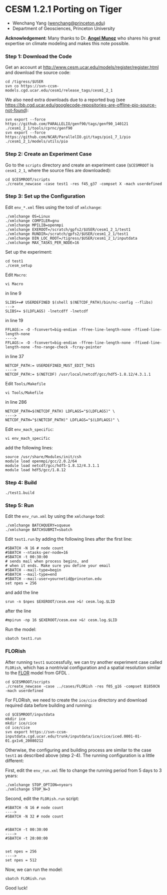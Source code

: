 # CESM 1.2.1 Porting on Tiger
* Wenchang Yang (wenchang@princeton.edu)
* Department of Geosciences, Princeton University

**Acknowledgement**: Many thanks to Dr. [**Angel Munoz**](https://scholar.princeton.edu/agmunoz) who shares his great expertise on climate modeling and makes this note possible.

### Step 1: Download the Code
Get an account at http://www.cesm.ucar.edu/models/register/register.html and download the source code:
	
	cd /tigress/$USER
	svn co https://svn-ccsm-models.cgd.ucar.edu/cesm1/release_tags/cesm1_2_1

We also need extra downloads due to a reported bug (see https://bb.cgd.ucar.edu/googlecode-repositories-are-offline-pio-source-not-found):

	svn export --force https://github.com/PARALLELIO/genf90/tags/genf90_140121 ./cesm1_2_1/tools/cprnc/genf90
	svn export --force https://github.com/NCAR/ParallelIO.git/tags/pio1_7_1/pio ./cesm1_2_1/models/utils/pio

### Step 2: Create an Experiment Case
Go to the `scripts` directory and create an experiment case (`$CESMROOT` is `cesm1_2_1`, where the source files are downloaded):

    cd $CESMROOT/scripts
    ./create_newcase -case test1 -res f45_g37 -compset X -mach userdefined

### Step 3: Set up the Configuration
    
Edit `env_*.xml` files using the tool of `xmlchange`:

    ./xmlchange OS=Linux
    ./xmlchange COMPILER=gnu
    ./xmlchange MPILIB=openmpi
    ./xmlchange EXEROOT=/scratch/gpfs2/$USER/cesm1_2_1/test1
    ./xmlchange RUNDIR=/scratch/gpfs2/$USER/cesm1_2_1/test1
    ./xmlchange DIN_LOC_ROOT=/tigress/$USER/cesm1_2_1/inputdata
    ./xmlchange MAX_TASKS_PER_NODE=16

Set up the experiment:
    
    cd test1
    ./cesm_setup

Edit `Macro`:
	
	vi Macro

in line 9

    SLIBS+=# USERDEFINED $(shell $(NETCDF_PATH)/bin/nc-config --flibs)
    --->
    SLIBS+= $(LDFLAGS) -lnetcdff -lnetcdf

in line 19
    
    FFLAGS:= -O -fconvert=big-endian -ffree-line-length-none -ffixed-line-length-none
    ---->    
    FFLAGS:= -O -fconvert=big-endian -ffree-line-length-none -ffixed-line-length-none -fno-range-check -fcray-pointer
    
in line 37
    
    NETCDF_PATH:= USERDEFINED_MUST_EDIT_THIS
    ---->
    NETCDF_PATH:= $(NETCDF) /usr/local/netcdf/gcc/hdf5-1.8.12/4.3.1.1
    
Edit `Tools/Makefile`
	
	vi Tools/Makefile

in line 286

    NETCDF_PATH=$(NETCDF_PATH) LDFLAGS="$(LDFLAGS)" \
    ---->    
    NETCDF_PATH="$(NETCDF_PATH)" LDFLAGS="$(LDFLAGS)" \

Edit `env_mach_specific`:
	
	vi env_mach_specific

add the following lines:
    
    source /usr/share/Modules/init/csh
    module load openmpi/gcc/2.0.2/64
    module load netcdf/gcc/hdf5-1.8.12/4.3.1.1
    module load hdf5/gcc/1.8.12

### Step 4: Build

    ./test1.build
	
### Step 5: Run
Edit the `env_run.xml` by using the `xmlchange` tool:
	
    ./xmlchange BATCHQUERY=squeue
    ./xmlchange BATCHSUBMIT=sbatch

Edit `test1.run` by adding the following lines after the first line:
	
	#SBATCH -N 16 # node count
	#SBATCH --ntasks-per-node=16
	#SBATCH -t 00:30:00
	# sends mail when process begins, and
	# when it ends. Make sure you define your email
	#SBATCH --mail-type=begin
	#SBATCH --mail-type=end
	#SBATCH --mail-user=yournetid@princeton.edu
	set npes = 256

and add the line
	
	srun -n $npes $EXEROOT/cesm.exe >&! cesm.log.$LID

after the line

	#mpirun -np 16 $EXEROOT/cesm.exe >&! cesm.log.$LID

Run the model:
	
	sbatch test1.run
	
### FLORish
After running `test1` successfully, we can try another experiment case called `FLORish`, which has a nontrivial configuration and a spatial resolution similar to the [FLOR](https://www.gfdl.noaa.gov/cm2-5-and-flor/) model from GFDL .

	cd $CESMROOT/scripts
	./create_newcase -case ../cases/FLORish -res f05_g16 -compset B1850CN -mach userdefined

For FLORish, we need to create the `ice/cice` directory and download required data before building and running:
	
	cd $CESMROOT/inputdata
	mkdir ice
	mkdir ice/cice
	cd ice/cice
	svn export https://svn-ccsm-inputdata.cgd.ucar.edu/trunk/inputdata/ice/cice/iced.0001-01-01.gx1v6_20080212

Otherwise, the configuring and building process are similar to the case `test1` as described above (step 2-4). The running configuration is a little different:

First, edit the `env_run.xml` file to change the running period from 5 days to 3 years:
	
	./xmlchange STOP_OPTION=nyears
	./xmlchange STOP_N=3
 
Second, edit the `FLORish.run` script:
	
	#SBATCH -N 16 # node count
	---->
	#SBATCH -N 32 # node count
	
	
	#SBATCH -t 00:30:00
	---->
	#SBATCH -t 20:00:00
	
	
	set npes = 256
	---->
	set npes = 512
	
Now, we can run the model:
	
	sbatch FLORish.run
	
Good luck!